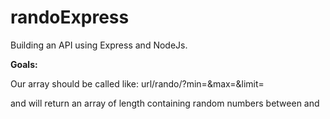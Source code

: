 # randoExpress

Building an API using Express and NodeJs.

**Goals:**

  Our array should be called like: url/rando/?min=<minimum number>&max=<maximum number>&limit=<how many numbers>

  and will return an array of <limit> length containing random numbers between <min> and <max>

